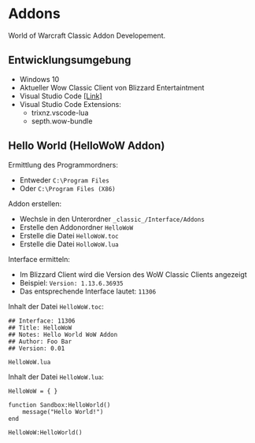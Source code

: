# Addons

World of Warcraft Classic Addon Developement.

## Entwicklungsumgebung

* Windows 10
* Aktueller Wow Classic Client von Blizzard Entertaintment
* Visual Studio Code [[Link]](https://code.visualstudio.com/)
* Visual Studio Code Extensions:
  * trixnz.vscode-lua
  * septh.wow-bundle

## Hello World (HelloWoW Addon)

Ermittlung des Programmordners:

* Entweder `C:\Program Files`
* Oder `C:\Program Files (X86)`

Addon erstellen:

* Wechsle in den Unterordner `_classic_/Interface/Addons`
* Erstelle den Addonordner `HelloWoW`
* Erstelle die Datei `HelloWoW.toc`
* Erstelle die Datei `HolloWoW.lua`

Interface ermitteln:

* Im Blizzard Client wird die Version des WoW Classic Clients angezeigt
* Beispiel: `Version: 1.13.6.36935`
* Das entsprechende Interface lautet: `11306`

Inhalt der Datei `HelloWoW.toc`:
```
## Interface: 11306
## Title: HelloWoW
## Notes: Hello World WoW Addon
## Author: Foo Bar
## Version: 0.01

HelloWoW.lua
```

Inhalt der Datei `HelloWoW.lua`:
```
HelloWoW = { }

function Sandbox:HelloWorld()
    message("Hello World!")
end

HelloWoW:HelloWorld()
```
